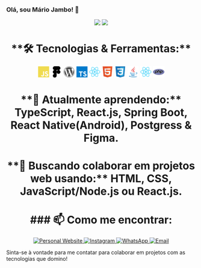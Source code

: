 ### Olá, sou Mário Jambo! 👋

<p align="center">
  <img height="200em" src="https://github-readme-stats.vercel.app/api?username=MarioJambo&show_icons=true&theme=dark&include_all_commits=true&count_private=true"/>
  <img height="200em"  src="https://github-readme-stats.vercel.app/api/top-langs/?username=MarioJambo&layout=compact&langs_count=7&theme=dark"/>
</p>

<h1 align="center">**🛠 Tecnologias & Ferramentas:**</h1>
<p align="center">
  <img height="30" src="https://raw.githubusercontent.com/devicons/devicon/master/icons/javascript/javascript-plain.svg">
  <img height="30" src="https://raw.githubusercontent.com/devicons/devicon/master/icons/figma/figma-plain.svg">
    <img height="30" src="https://raw.githubusercontent.com/devicons/devicon/master/icons/wordpress/wordpress-plain.svg">
  <img height="30" src="https://raw.githubusercontent.com/devicons/devicon/master/icons/typescript/typescript-plain.svg">
  <img height="30" src="https://raw.githubusercontent.com/devicons/devicon/master/icons/react/react-original.svg">
  <img height="30" src="https://raw.githubusercontent.com/devicons/devicon/master/icons/html5/html5-original.svg">
  <img height="30" src="https://raw.githubusercontent.com/devicons/devicon/master/icons/css3/css3-original.svg">
  <img height="30" src="https://raw.githubusercontent.com/devicons/devicon/master/icons/java/java-original.svg">
  <img height="30" src="https://raw.githubusercontent.com/devicons/devicon/master/icons/react/react-original.svg">
  <img height="30" src="https://raw.githubusercontent.com/devicons/devicon/master/icons/php/php-original.svg">
</p>

<h1 align="center">**🌱 Atualmente aprendendo:** TypeScript, React.js, Spring Boot, React Native(Android), Postgress & Figma.</h1>

<h1 align="center">**👯 Buscando colaborar em projetos web usando:** HTML, CSS, JavaScript/Node.js ou React.js.</h1>

<h1 align="center">### 📫 Como me encontrar:</h1>
<p align="center">
  <a href="https://mariojambo.netlify.app" target="_blank">
    <img height="30" src="https://img.shields.io/badge/P%C3%A1gina%20Pessoal-00C7B7?style=for-the-badge&logo=google-chrome&logoColor=white" alt="Personal Website">
  </a>
  <a href="https://instagram.com/MarioJambo__/" target="_blank">
    <img height="30" src="https://img.shields.io/badge/-Instagram-%23E4405F?style=for-the-badge&logo=instagram&logoColor=white" alt="Instagram">
  </a>
  <a href="https://api.whatsapp.com/send?phone=258868877033&text=Welcome%20to%20my%20whatsapp" target="_blank">
    <img height="30" src="https://img.shields.io/badge/WhatsApp-25D366?style=for-the-badge&logo=whatsapp&logoColor=white" alt="WhatsApp">
  </a>
  <a href="mailto:mjambo01@gmail.com">
    <img height="30" src="https://img.shields.io/badge/-Gmail-%23333?style=for-the-badge&logo=gmail&logoColor=white" alt="Email">
  </a>
</p>

Sinta-se à vontade para me contatar para colaborar em projetos com as tecnologias que domino!
